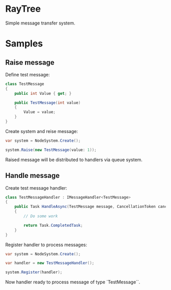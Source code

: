 # RayTree

Simple message transfer system.

# Samples

## Raise message

Define test message:
```csharp
class TestMessage
{
	public int Value { get; }

	public TestMessage(int value)
	{
		Value = value;
	}
}
```

Create system and reise message:

```csharp
var system = NodeSystem.Create();

system.Raise(new TestMessage(value: 1));
```

Raised message will be distributed to handlers via queue system.

## Handle message

Create test message handler:

```csharp
class TestMessageHandler : IMessageHandler<TestMessage>
{
	public Task HandleAsync(TestMessage message, CancellationToken cancellationToken)
	{
		// Do some work

		return Task.CompletedTask;
	}
}
```

Register handler to process messages:

```csharp
var system = NodeSystem.Create();

var handler = new TestMessageHandler();

system.Register(handler);
```

Now handler ready to process message of type `TestMessage``.